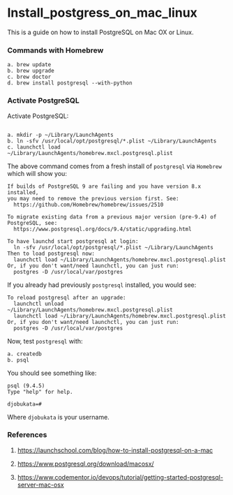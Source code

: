 # Install_postgress_on_mac_linux

This is a guide on how  to install PostgreSQL on Mac OX or Linux. 

### Commands with Homebrew 

```
a. brew update
b. brew upgrade
c. brew doctor
d. brew install postgresql --with-python

```

### Activate PostgreSQL

Activate PostgreSQL:

```

a. mkdir -p ~/Library/LaunchAgents 
b. ln -sfv /usr/local/opt/postgresql/*.plist ~/Library/LaunchAgents
c. launchctl load ~/Library/LaunchAgents/homebrew.mxcl.postgresql.plist
```


The above command comes from a fresh install of `postgresql` via `Homebrew` which will show you:

```
If builds of PostgreSQL 9 are failing and you have version 8.x installed,
you may need to remove the previous version first. See:
  https://github.com/Homebrew/homebrew/issues/2510

To migrate existing data from a previous major version (pre-9.4) of PostgreSQL, see:
  https://www.postgresql.org/docs/9.4/static/upgrading.html

To have launchd start postgresql at login:
  ln -sfv /usr/local/opt/postgresql/*.plist ~/Library/LaunchAgents
Then to load postgresql now:
  launchctl load ~/Library/LaunchAgents/homebrew.mxcl.postgresql.plist
Or, if you don't want/need launchctl, you can just run:
  postgres -D /usr/local/var/postgres
```



If you already had previously `postgresql` installed, you would see:

```
To reload postgresql after an upgrade:
  launchctl unload ~/Library/LaunchAgents/homebrew.mxcl.postgresql.plist
  launchctl load ~/Library/LaunchAgents/homebrew.mxcl.postgresql.plist
Or, if you don't want/need launchctl, you can just run:
  postgres -D /usr/local/var/postgres
```


Now, test `postgresql` with:
```
a. createdb
b. psql
```
You should see something like:
```
psql (9.4.5)
Type "help" for help.

djobukata=#
```
Where `djobukata` is your username.

### References 

1. https://launchschool.com/blog/how-to-install-postgresql-on-a-mac

2. https://www.postgresql.org/download/macosx/

3. https://www.codementor.io/devops/tutorial/getting-started-postgresql-server-mac-osx




